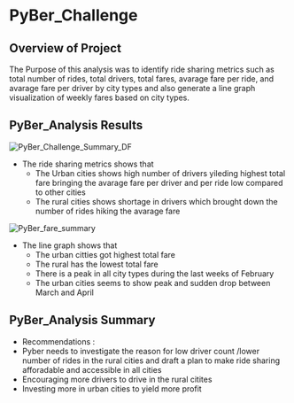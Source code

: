 # PyBer_Challenge

## Overview of Project
  The Purpose of this analysis was to identify ride sharing metrics such as total number of rides, total drivers, total fares, avarage fare per ride, and avarage fare per driver by city types and also generate a line graph visualization of weekly fares based on city types.

 ## PyBer_Analysis Results
 
   ![PyBer_Challenge_Summary_DF](https://user-images.githubusercontent.com/76926148/190873011-e3d096b0-47c7-4e68-9983-29fb2e5cab58.PNG)

 * The ride sharing metrics shows that 
    * The Urban cities shows high number of drivers yileding highest total fare bringing the avarage fare per driver and per ride low compared to other cities
    * The rural cities shows shortage in drivers which brought down the number of rides hiking the avarage fare
  
 
  ![PyBer_fare_summary](https://user-images.githubusercontent.com/76926148/190873035-0d1e89d5-16f4-419f-bee4-6117cd9b9749.png)

* The line graph shows that 
   * The urban citties got highest total fare 
   * The rural has the lowest total fare
   * There is a peak in all city types during the last weeks of February
   * The urban cities seems to show peak and sudden drop between March and April


 ## PyBer_Analysis Summary
    
  * Recommendations :
   *  Pyber needs to investigate the reason for low driver count /lower number of rides in the rural cities and draft a plan to make ride sharing afforadable and accessible in all cities
   * Encouraging more drivers to drive in the rural citites
   * Investing more in urban cities to yield more profit 
   


  
  





 


 
